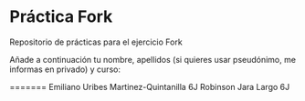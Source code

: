 # Práctica Fork
Repositorio de prácticas para el ejercicio Fork

Añade a continuación tu nombre,  apellidos (si quieres usar pseudónimo, me informas en privado)  y curso:

=======
Emiliano Uribes Martinez-Quintanilla  6J
Robinson Jara Largo  6J
